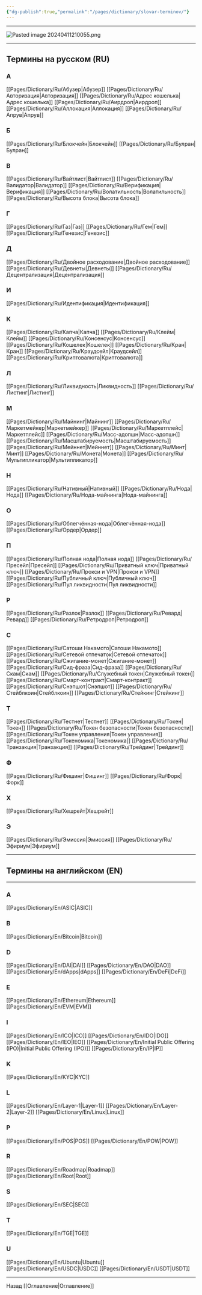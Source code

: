 ```yaml
---
{"dg-publish":true,"permalink":"/pages/dictionary/slovar-terminov/"}
---
```



---

![Pasted image 20240411210055.png](/img/user/Images/Pasted%20image%2020240411210055.png)

---

## Термины на русском (RU)

### A

[[Pages/Dictionary/Ru/Абузер\|Абузер]]
[[Pages/Dictionary/Ru/Авторизация\|Авторизация]]
[[Pages/Dictionary/Ru/Адреc кошелька\|Адреc кошелька]]
[[Pages/Dictionary/Ru/Аирдроп\|Аирдроп]]
[[Pages/Dictionary/Ru/Аллокация\|Аллокация]]
[[Pages/Dictionary/Ru/Апрув\|Апрув]]

### Б

[[Pages/Dictionary/Ru/Блокчейн\|Блокчейн]]
[[Pages/Dictionary/Ru/Булран\|Булран]]

### В

[[Pages/Dictionary/Ru/Вайтлист\|Вайтлист]]
[[Pages/Dictionary/Ru/Валидатор\|Валидатор]]
[[Pages/Dictionary/Ru/Верификация\|Верификация]]
[[Pages/Dictionary/Ru/Волатильность\|Волатильность]]
[[Pages/Dictionary/Ru/Высота блока\|Высота блока]]

### Г

[[Pages/Dictionary/Ru/Газ\|Газ]]
[[Pages/Dictionary/Ru/Гем\|Гем]]
[[Pages/Dictionary/Ru/Генезис\|Генезис]]

### Д

[[Pages/Dictionary/Ru/Двойное расходование\|Двойное расходование]]
[[Pages/Dictionary/Ru/Девнеты\|Девнеты]]
[[Pages/Dictionary/Ru/Децентрализация\|Децентрализация]]

### И

[[Pages/Dictionary/Ru/Идентификация\|Идентификация]]

### К

[[Pages/Dictionary/Ru/Капча\|Капча]]
[[Pages/Dictionary/Ru/Клейм\|Клейм]]
[[Pages/Dictionary/Ru/Консенсус\|Консенсус]]
[[Pages/Dictionary/Ru/Кошелек\|Кошелек]]
[[Pages/Dictionary/Ru/Кран\|Кран]]
[[Pages/Dictionary/Ru/Краудсейл\|Краудсейл]]
[[Pages/Dictionary/Ru/Криптовалюта\|Криптовалюта]]

### Л

[[Pages/Dictionary/Ru/Ликвидность\|Ликвидность]]
[[Pages/Dictionary/Ru/Листинг\|Листинг]]

### М

[[Pages/Dictionary/Ru/Майнинг\|Майнинг]]
[[Pages/Dictionary/Ru/Маркетмейкер\|Маркетмейкер]]
[[Pages/Dictionary/Ru/Маркетплейс\|Маркетплейс]]
[[Pages/Dictionary/Ru/Масс-адопшн\|Масс-адопшн]]
[[Pages/Dictionary/Ru/Масштабируемость\|Масштабируемость]]
[[Pages/Dictionary/Ru/Мейннет\|Мейннет]]
[[Pages/Dictionary/Ru/Минт\|Минт]]
[[Pages/Dictionary/Ru/Монета\|Монета]]
[[Pages/Dictionary/Ru/Мультипликатор\|Мультипликатор]]

### Н

[[Pages/Dictionary/Ru/Нативный\|Нативный]]
[[Pages/Dictionary/Ru/Нода\|Нода]]
[[Pages/Dictionary/Ru/Нода-майнинга\|Нода-майнинга]]

### О

[[Pages/Dictionary/Ru/Облегчённая-нода\|Облегчённая-нода]]
[[Pages/Dictionary/Ru/Ордер\|Ордер]]

### П

[[Pages/Dictionary/Ru/Полная нода\|Полная нода]]
[[Pages/Dictionary/Ru/Пресейл\|Пресейл]]
[[Pages/Dictionary/Ru/Приватный ключ\|Приватный ключ]]
[[Pages/Dictionary/Ru/Прокси и VPN\|Прокси и VPN]]
[[Pages/Dictionary/Ru/Публичный ключ\|Публичный ключ]]
[[Pages/Dictionary/Ru/Пул ликвидности\|Пул ликвидности]]

### Р

[[Pages/Dictionary/Ru/Разлок\|Разлок]]
[[Pages/Dictionary/Ru/Ревард\|Ревард]]
[[Pages/Dictionary/Ru/Ретродроп\|Ретродроп]]

### С

[[Pages/Dictionary/Ru/Сатоши Накамото\|Сатоши Накамото]]
[[Pages/Dictionary/Ru/Сетевой отпечаток\|Сетевой отпечаток]]
[[Pages/Dictionary/Ru/Сжигание-монет\|Сжигание-монет]]
[[Pages/Dictionary/Ru/Сид-фраза\|Сид-фраза]]
[[Pages/Dictionary/Ru/Скам\|Скам]]
[[Pages/Dictionary/Ru/Служебный токен\|Служебный токен]]
[[Pages/Dictionary/Ru/Смарт-контракт\|Смарт-контракт]]
[[Pages/Dictionary/Ru/Снэпшот\|Снэпшот]]
[[Pages/Dictionary/Ru/Стейблкоин\|Стейблкоин]]
[[Pages/Dictionary/Ru/Стейкинг\|Стейкинг]]

### Т

[[Pages/Dictionary/Ru/Тестнет\|Тестнет]]
[[Pages/Dictionary/Ru/Токен\|Токен]]
[[Pages/Dictionary/Ru/Токен безопасности\|Токен безопасности]]
[[Pages/Dictionary/Ru/Токен управления\|Токен управления]]
[[Pages/Dictionary/Ru/Токеномика\|Токеномика]]
[[Pages/Dictionary/Ru/Транзакция\|Транзакция]]
[[Pages/Dictionary/Ru/Трейдинг\|Трейдинг]]

### Ф

[[Pages/Dictionary/Ru/Фишинг\|Фишинг]]
[[Pages/Dictionary/Ru/Форк\|Форк]]

### X

[[Pages/Dictionary/Ru/Хешрейт\|Хешрейт]]

### Э

[[Pages/Dictionary/Ru/Эмиссия\|Эмиссия]]
[[Pages/Dictionary/Ru/Эфириум\|Эфириум]]

---

## Термины на английском (EN)

---

### A

[[Pages/Dictionary/En/ASIC\|ASIC]]

### B

[[Pages/Dictionary/En/Bitcoin\|Bitcoin]]

### D

[[Pages/Dictionary/En/DAI\|DAI]]
[[Pages/Dictionary/En/DAO\|DAO]]
[[Pages/Dictionary/En/dApps\|dApps]]
[[Pages/Dictionary/En/DeFi\|DeFi]]

### E

[[Pages/Dictionary/En/Ethereum\|Ethereum]]
[[Pages/Dictionary/En/EVM\|EVM]]

### I

[[Pages/Dictionary/En/ICO\|ICO]]
[[Pages/Dictionary/En/IDO\|IDO]]
[[Pages/Dictionary/En/IEO\|IEO]]
[[Pages/Dictionary/En/Initial Public Offering (IPO)\|Initial Public Offering (IPO)]]
[[Pages/Dictionary/En/IP\|IP]]

### K

[[Pages/Dictionary/En/KYC\|KYC]]

### L

[[Pages/Dictionary/En/Layer-1\|Layer-1]]
[[Pages/Dictionary/En/Layer-2\|Layer-2]]
[[Pages/Dictionary/En/Linux\|Linux]]

### P

[[Pages/Dictionary/En/POS\|POS]]
[[Pages/Dictionary/En/POW\|POW]]

### R

[[Pages/Dictionary/En/Roadmap\|Roadmap]]
[[Pages/Dictionary/En/Root\|Root]]

### S

[[Pages/Dictionary/En/SEC\|SEC]]

### T

[[Pages/Dictionary/En/TGE\|TGE]]

### U

[[Pages/Dictionary/En/Ubuntu\|Ubuntu]]
[[Pages/Dictionary/En/USDC\|USDC]]
[[Pages/Dictionary/En/USDT\|USDT]]

---

Назад [[Оглавление\|Оглавление]]
